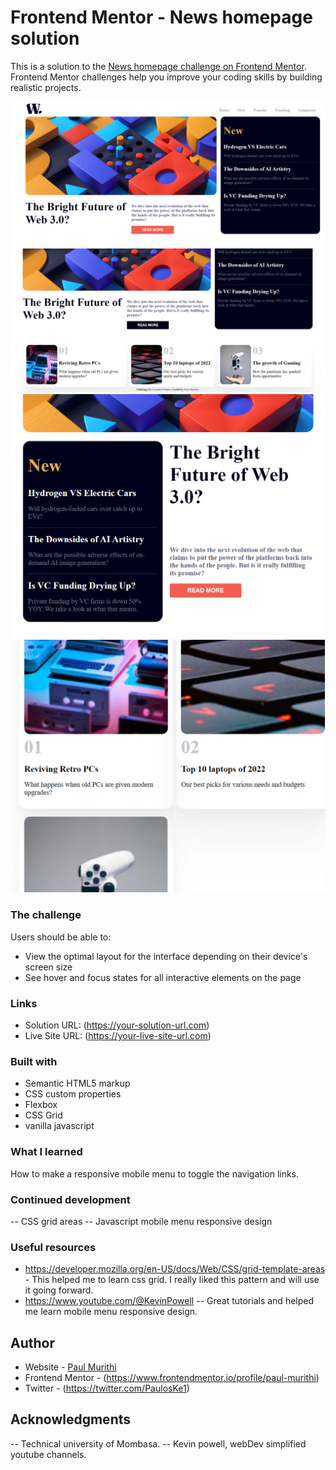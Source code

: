 # Frontend Mentor - News homepage solution

This is a solution to the [News homepage challenge on Frontend Mentor](https://www.frontendmentor.io/challenges/news-homepage-H6SWTa1MFl). Frontend Mentor challenges help you improve your coding skills by building realistic projects.

![Image 1](</news-homepage-main/Finished%20project%20screenshots/Screenshot%20(112).png>)
![Image 2](</news-homepage-main/Finished%20project%20screenshots/Screenshot%20(113).png>)
![Image 3](</news-homepage-main/Finished%20project%20screenshots/Screenshot%20(114).png>)
![Image 4](</news-homepage-main/Finished%20project%20screenshots/Screenshot%20(115).png>)

### The challenge

Users should be able to:

- View the optimal layout for the interface depending on their device's screen size
- See hover and focus states for all interactive elements on the page

### Links

- Solution URL: (https://your-solution-url.com)
- Live Site URL: (https://your-live-site-url.com)

### Built with

- Semantic HTML5 markup
- CSS custom properties
- Flexbox
- CSS Grid
- vanilla javascript

### What I learned

How to make a responsive mobile menu to toggle the navigation links.

### Continued development

-- CSS grid areas
-- Javascript mobile menu responsive design

### Useful resources

- https://developer.mozilla.org/en-US/docs/Web/CSS/grid-template-areas - This helped me to learn css grid. I really liked this pattern and will use it going forward.
- https://www.youtube.com/@KevinPowell -- Great tutorials and helped me learn mobile menu responsive design.

## Author

- Website - [Paul Murithi]()
- Frontend Mentor - (https://www.frontendmentor.io/profile/paul-murithi)
- Twitter - (https://twitter.com/PaulosKe1)

## Acknowledgments

-- Technical university of Mombasa.
-- Kevin powell, webDev simplified youtube channels.
